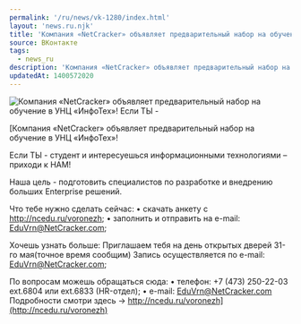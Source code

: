 ```yaml
---
permalink: '/ru/news/vk-1280/index.html'
layout: 'news.ru.njk'
title: 'Компания «NetCracker» объявляет предварительный набор на обучение в УНЦ «ИнфоТех»!  Если ТЫ - с'
source: ВКонтакте
tags:
  - news_ru
description: 'Компания «NetCracker» объявляет предварительный набор на обучение в УНЦ «ИнфоТех»!  Если ТЫ -'
updatedAt: 1400572020
---
```

![Компания «NetCracker» объявляет предварительный набор на обучение в УНЦ «ИнфоТех»!  Если ТЫ -](https://sun9-58.userapi.com/XDi2p7xJdb18wD-7osyfVNWP55s-TwAmroZO7Q/l6LE_sjdRyk.jpg)

[Компания «NetCracker» объявляет предварительный набор на обучение в УНЦ «ИнфоТех»!

Если ТЫ - студент и интересуешься информационными технологиями – приходи к НАМ!

Наша цель - подготовить специалистов по разработке и внедрению больших Enterprise решений.

Что тебе нужно сделать сейчас:
• скачать анкету с http://ncedu.ru/voronezh;
• заполнить и отправить на e-mail: EduVrn@NetCracker.com;

Хочешь узнать больше: Приглашаем тебя на день открытых дверей 31-го мая(точное время сообщим)
Запись осуществляется по e-mail: EduVrn@NetCracker.com;

По вопросам можешь обращаться сюда:
• телефон: +7 (473) 250-22-03 ext.6804 или ext.6833 (HR-отдел);
• e-mail: EduVrn@NetCracker.com
Подробности смотри здесь -> http://ncedu.ru/voronezh](http://ncedu.ru/voronezh)
